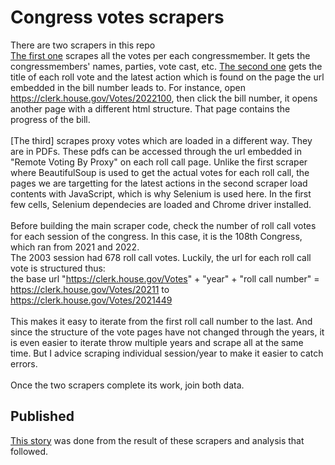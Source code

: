 # Congress votes scrapers
There are two scrapers in this repo <br>
[The first one](https://github.com/Kunle-Falayi/Congress-Votes-Scrapers/blob/main/117thSessionVotes_Scraper.ipynb) scrapes all the votes per each congressmember. It gets the congressmembers' names, parties, vote cast, etc. 
[The second one](https://github.com/Kunle-Falayi/Congress-Votes-Scrapers/blob/main/117thCongressVoteLatestAction.ipynb) gets the title of each roll vote and the latest action which is found on the page the url embedded in the bill number leads to. For instance, open https://clerk.house.gov/Votes/2022100, then click the bill number, it opens another page with a different html structure. That page contains the progress of the bill. <br>
<br>
[The third] scrapes proxy votes which are loaded in a different way. They are in PDFs. These pdfs can be accessed through the url embedded in "Remote Voting By Proxy" on each roll call page.
Unlike the first scraper where BeautifulSoup is used to get the actual votes for each roll call, the pages we are targetting for the latest actions  in the second scraper load contents with JavaScript, which is why Selenium is used here. In the first few cells, Selenium dependecies are loaded and Chrome driver installed. <br>
<br>
Before building the main scraper code, check the number of roll call votes for each session of the congress. In this case, it is the 108th Congress, which ran from 2021 and 2022. <br>
The 2003 session had 678 roll call votes. Luckily, the url for each roll call vote is structured thus: <br>
the base url  "https://clerk.house.gov/Votes" + "year" + "roll call number" = https://clerk.house.gov/Votes/20211 to https://clerk.house.gov/Votes/2021449<br>
<br>
This makes it easy to iterate from the first roll call number to the last. And since the structure of the vote pages have not changed through the years, it is even easier to iterate throw multiple years and scrape all at the same time. But I advice scraping individual session/year to make it easier to catch errors.<br>
<br>
Once the two scrapers complete its work, join both data.

## Published
[This story](https://www.azcentral.com/story/news/politics/arizona/2023/06/05/ann-kirkpatrick-voted-by-proxy-more-than-any-lled-arizonas-delegation-117th-congress-in-proxy-voting/70150021007/) was done from the result of these scrapers and analysis that followed.
